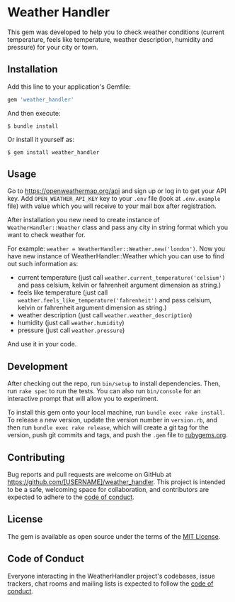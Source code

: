 # Weather Handler
This gem was developed to help you to check weather conditions (current temperature, feels like temperature, weather description, humidity and pressure) for your city or town.

## Installation

Add this line to your application's Gemfile:

```ruby
gem 'weather_handler'
```

And then execute:

    $ bundle install

Or install it yourself as:

    $ gem install weather_handler

## Usage
Go to https://openweathermap.org/api and sign up or log in to get your API key. Add `OPEN_WEATHER_API_KEY` key to your `.env` file (look at `.env.example` file) with value which you will receive to your mail box after registration. 

After installation you new need to create instance of `WeatherHandler::Weather` class and pass any city in string format which you want to check weather for.

For example: `weather = WeatherHandler::Weather.new('london')`. Now you have new instance of WeatherHandler::Weather which you can use to find out such information as:

* current temperature (just call `weather.current_temperature('celsium')` and pass celsium, kelvin or fahrenheit argument dimension as string.)
* feels like temperature (just call `weather.feels_like_temperature('fahrenheit')` and pass celsium, kelvin or fahrenheit argument dimension as string.)
* weather description (just call `weather.weather_description`)
* humidity (just call `weather.humidity`)
* pressure (just call `weather.pressure`)

And use it in your code. 

## Development

After checking out the repo, run `bin/setup` to install dependencies. Then, run `rake spec` to run the tests. You can also run `bin/console` for an interactive prompt that will allow you to experiment.

To install this gem onto your local machine, run `bundle exec rake install`. To release a new version, update the version number in `version.rb`, and then run `bundle exec rake release`, which will create a git tag for the version, push git commits and tags, and push the `.gem` file to [rubygems.org](https://rubygems.org).

## Contributing

Bug reports and pull requests are welcome on GitHub at https://github.com/[USERNAME]/weather_handler. This project is intended to be a safe, welcoming space for collaboration, and contributors are expected to adhere to the [code of conduct](https://github.com/[USERNAME]/weather_handler/blob/master/CODE_OF_CONDUCT.md).


## License

The gem is available as open source under the terms of the [MIT License](https://opensource.org/licenses/MIT).

## Code of Conduct

Everyone interacting in the WeatherHandler project's codebases, issue trackers, chat rooms and mailing lists is expected to follow the [code of conduct](https://github.com/[USERNAME]/weather_handler/blob/master/CODE_OF_CONDUCT.md).
